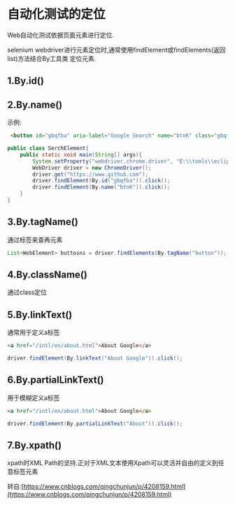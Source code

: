# 自动化测试的定位
Web自动化测试依据页面元素进行定位.<br>

selenium webdriver进行元素定位时,通常使用findElement或findElements(返回list)方法结合By工具类 定位元素.<br>

## 1.By.id()
## 2.By.name()
示例:<br>
```html
 <button id="gbqfba" aria-label="Google Search" name="btnK" class="gbqfba"><span id="gbqfsa">Google Search</span></button>
```
```java
public class SerchElement{
    public static void main(String[] args){
        System.setProperty("webdriver.chrome.driver", "E:\\tools\\eclipse\\selenium\\chromedriver.exe");
		WebDriver driver = new ChromeDriver();
		driver.get("https://www.github.com");
        driver.findElement(By.id("gbqfba")).click();
        driver.findElement(By.name("btnK")).click();
    }
}
```

## 3.By.tagName()
通过标签来查再元素<br>
```java
List<WebElement> buttosns = driver.findElements(By.tagName("button"));
```

## 4.By.className()
通过class定位<br>

## 5.By.linkText()
通常用于定义a标签<br>

```html
<a href="/intl/en/about.html">About Google</a>
```

```java
driver.findElement(By.linkText("About Google")).click();
```

## 6.By.partialLinkText()
用于模糊定义a标签<br>
```html
<a href="/intl/en/about.html">About Google</a>
```

```java
driver.findElement(By.partialLinkText("About")).click();
```

## 7.By.xpath()
xpath时XML Path的坚持.正对于XML文本使用Xpath可以灵活并自由的定义到任意标签元素<br>








转自:[https://www.cnblogs.com/qingchunjun/p/4208159.html](https://www.cnblogs.com/qingchunjun/p/4208159.html)<br>